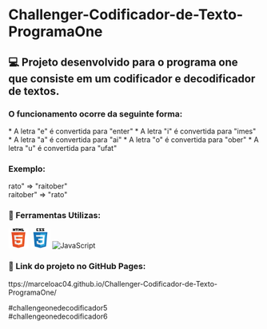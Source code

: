 # Challenger-Codificador-de-Texto-ProgramaOne

<h2 align-text="left">💻 Projeto desenvolvido para o programa one<br/> que
consiste em um codificador e decodificador de 
textos.</h2>

<h3 align-text="left">O funcionamento ocorre da seguinte forma:</h2>
  * A letra "e" é convertida para "enter"
  * A letra "i" é convertida para "imes"
  * A letra "a" é convertida para "ai"
  * A letra "o" é convertida para "ober"
  * A letra "u" é convertida para "ufat"

<h3 align-text="left">Exemplo:</h2>
   rato" => "raitober"<br/>
   raitober" => "rato"

<h3 align-text="left">🧰 Ferramentas Utilizas:</h2>
<p><img src="https://raw.githubusercontent.com/devicons/devicon/master/icons/html5/html5-original-wordmark.svg" alt="html5" width="40" height="40"/> <img src="https://raw.githubusercontent.com/devicons/devicon/master/icons/css3/css3-original-wordmark.svg" alt="css3" width="40" height="40"/> <img 
src="https://cdn.jsdelivr.net/gh/devicons/devicon/icons/javascript/javascript-original.svg" alt="JavaScript" width="40" height="40"/></p>

<h3 align-text="left">📎 Link do projeto no GitHub Pages:</h3> 
   <p>ttps://marceloac04.github.io/Challenger-Codificador-de-Texto-ProgramaOne/</p>

#challengeonedecodificador5<br/>
#challengeonedecodificador6

